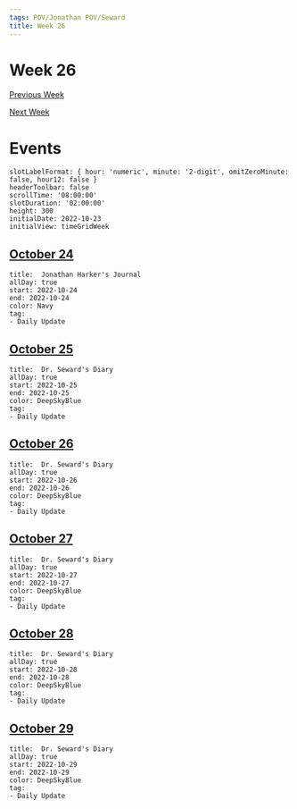 ```yaml
---
tags: POV/Jonathan POV/Seward 
title: Week 26
---
```


# Week 26

[Previous Week](2022-W44)

[Next Week](2022-W45)

# Events

```itinerary
slotLabelFormat: { hour: 'numeric', minute: '2-digit', omitZeroMinute: false, hour12: false }
headerToolbar: false
scrollTime: '08:00:00'
slotDuration: '02:00:00'
height: 300
initialDate: 2022-10-23
initialView: timeGridWeek
```

## [October 24](2022-10-24.md)

```itinerary-event
title:  Jonathan Harker's Journal
allDay: true
start: 2022-10-24
end: 2022-10-24
color: Navy
tag:
- Daily Update
```

## [October 25](2022-10-25.md)

```itinerary-event
title:  Dr. Seward's Diary
allDay: true
start: 2022-10-25
end: 2022-10-25
color: DeepSkyBlue
tag:
- Daily Update
```

## [October 26](2022-10-26.md)

```itinerary-event
title:  Dr. Seward's Diary
allDay: true
start: 2022-10-26
end: 2022-10-26
color: DeepSkyBlue
tag:
- Daily Update
```

## [October 27](2022-10-27.md)

```itinerary-event
title:  Dr. Seward's Diary
allDay: true
start: 2022-10-27
end: 2022-10-27
color: DeepSkyBlue
tag:
- Daily Update
```

## [October 28](2022-10-28.md)

```itinerary-event
title:  Dr. Seward's Diary
allDay: true
start: 2022-10-28
end: 2022-10-28
color: DeepSkyBlue
tag:
- Daily Update
```

## [October 29](2022-10-29.md)

```itinerary-event
title:  Dr. Seward's Diary
allDay: true
start: 2022-10-29
end: 2022-10-29
color: DeepSkyBlue
tag:
- Daily Update
```

